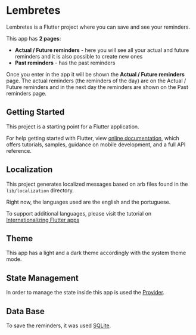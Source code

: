 # Lembretes

Lembretes is a Flutter project where you can save and see your reminders.

This app has **2 pages**: 
* **Actual / Future reminders** - here you will see all your actual and future reminders and it is also possible
  to create new ones
* **Past reminders** - has the past reminders

Once you enter in the app it will be shown the **Actual / Future reminders** page.
The actual reminders (the reminders of the day) are on the Actual / Future reminders and in the next day the
reminders are shown on the Past reminders page.

## Getting Started

This project is a starting point for a Flutter application.

For help getting started with Flutter, view 
[online documentation](https://flutter.dev/docs), which offers tutorials,
samples, guidance on mobile development, and a full API reference.

## Localization

This project generates localized messages based on arb files found in
the `lib/localization` directory.

Right now, the languages used are the english and the portuguese.

To support additional languages, please visit the tutorial on
[Internationalizing Flutter
apps](https://flutter.dev/docs/development/accessibility-and-localization/internationalization)

## Theme

This app has a light and a dark theme accordingly with the system theme mode.

## State Management

In order to manage the state inside this app is used the [Provider](https://pub.dev/packages/provider).

## Data Base

To save the reminders, it was used [SQLite](https://pub.dev/packages/sqflite).
